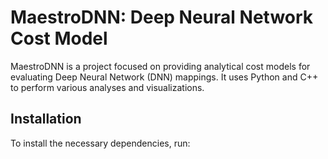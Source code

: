 # MaestroDNN: Deep Neural Network Cost Model

MaestroDNN is a project focused on providing analytical cost models for evaluating Deep Neural Network (DNN) mappings.  It uses Python and C++ to perform various analyses and visualizations.


## Installation

To install the necessary dependencies, run:
